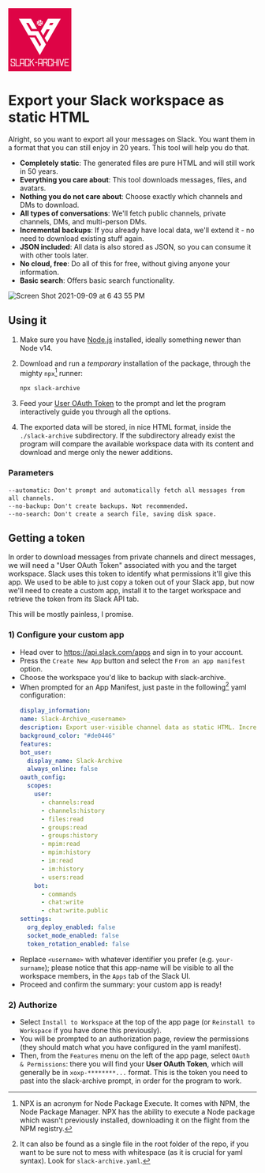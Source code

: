 <img width="128" alt="slack-archive-logo" src="./logo/icon.svg">

# Export your Slack workspace as static HTML

Alright, so you want to export all your messages on Slack. You want them in a format that you
can still enjoy in 20 years. This tool will help you do that.

 * **Completely static**: The generated files are pure HTML and will still work in 50 years.
 * **Everything you care about**: This tool downloads messages, files, and avatars.
 * **Nothing you do not care about**: Choose exactly which channels and DMs to download.
 * **All types of conversations**: We'll fetch public channels, private channels, DMs, and multi-person DMs.
 * **Incremental backups**: If you already have local data, we'll extend it - no need to download existing stuff again.
 * **JSON included**: All data is also stored as JSON, so you can consume it with other tools later.
 * **No cloud, free**: Do all of this for free, without giving anyone your information.
 * **Basic search**: Offers basic search functionality.

<img width="1151" alt="Screen Shot 2021-09-09 at 6 43 55 PM" src="https://user-images.githubusercontent.com/1426799/132776566-0f75a1b4-4b9a-4b53-8a39-e44e8a747a68.png">

## Using it

1. Make sure you have [Node.js](https://nodejs.org/en/) installed, ideally something newer than Node v14.
2. Download and run a _temporary_ installation of the package, through the mighty `npx`[^1] runner:

   ```sh
   npx slack-archive
   ```
3. Feed your [User OAuth Token](#getting-a-token) to the prompt and let the program interactively guide you through all the options.
4. The exported data will be stored, in nice HTML format, inside the `./slack-archive` subdirectory. If the subdirectory already exist the program will compare the available workspace data with its content and download and merge only the newer additions.

[^1]: NPX is an acronym for Node Package Execute. It comes with NPM, the Node Package Manager. 
NPX has the ability to execute a Node package which wasn't previously installed, downloading it on the flight from the NPM registry.

### Parameters

```
--automatic: Don't prompt and automatically fetch all messages from all channels.
--no-backup: Don't create backups. Not recommended.
--no-search: Don't create a search file, saving disk space.
```

## Getting a token

In order to download messages from private channels and direct messages, we will need a "User OAuth Token" associated with you and the target workspace. Slack uses this token to identify what permissions it'll give this app. We used to be able to just copy a token out of your Slack app, but now we'll need to create a custom app, install it to the target workspace and retrieve the token from its Slack API tab.

This will be mostly painless, I promise.

### 1) Configure your custom app

- Head over to https://api.slack.com/apps and sign in to your account.
- Press the `Create New App` button and select the `From an app manifest` option.
- Choose the workspace you'd like to backup with slack-archive.
- When prompted for an App Manifest, just paste in the following[^2] yaml configuration:
  ```yaml
  display_information:
  name: Slack-Archive_<username>
  description: Export user-visible channel data as static HTML. Incrementally.
  background_color: "#de0446"
  features:
  bot_user:
    display_name: Slack-Archive
    always_online: false
  oauth_config:
    scopes:
      user:
        - channels:read
        - channels:history
        - files:read
        - groups:read
        - groups:history
        - mpim:read
        - mpim:history
        - im:read
        - im:history
        - users:read
      bot:
        - commands
        - chat:write
        - chat:write.public
  settings:
    org_deploy_enabled: false
    socket_mode_enabled: false
    token_rotation_enabled: false
  ```
- Replace `<username>` with whatever identifier you prefer (e.g. `your-surname`); please notice that this app-name will be visible to all the workspace members, in the `Apps` tab of the Slack UI.
- Proceed and confirm the summary: your custom app is ready!
 
[^2]: It can also be found as a single file in the root folder of the repo, if you want to be sure not to mess with whitespace (as it is crucial for yaml syntax). Look for `slack-archive.yaml`.

### 2) Authorize

- Select `Install to Workspace` at the top of the app page (or `Reinstall to Workspace` if you have done this previously).
- You will be prompted to an authorization page, review the permissions (they should match what you have configured in the yaml manifest).
- Then, from the `Features` menu on the left of the app page, select `OAuth & Permissions`: there you will find your **User OAuth Token**, which will generally be in `xoxp-********...` format. This is the token you need to past into the slack-archive prompt, in order for the program to work.


